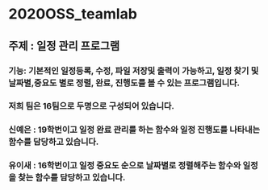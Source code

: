 # 2020OSS_teamlab

## 주제 : 일정 관리 프로그램
### 기능: 기본적인 일정등록, 수정, 파일 저장및 출력이 가능하고, 일정 찾기 및 날짜별,중요도 별로 정렬, 완료, 진행도를 볼 수 있는 프로그램입니다.
### 저희 팀은 16팀으로 두명으로 구성되어 있습니다.
### 신예은 : 19학번이고 일정 완료 관리를 하는 함수와 일정 진행도를 나타내는 함수를 담당하고 있습니다.
### 유이새 : 16학번이고 일정 중요도 순으로 날짜별로 정렬해주는 함수와 일정을 찾는 함수를 담당하고 있습니다.
